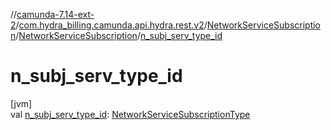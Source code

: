 //[camunda-7.14-ext-2](../../../../index.md)/[com.hydra_billing.camunda.api.hydra.rest.v2](../../index.md)/[NetworkServiceSubscription](../index.md)/[NetworkServiceSubscription](index.md)/[n_subj_serv_type_id](n_subj_serv_type_id.md)

# n_subj_serv_type_id

[jvm]\
val [n_subj_serv_type_id](n_subj_serv_type_id.md): [NetworkServiceSubscriptionType](../../../com.hydra_billing.camunda.api.hydra.common_types/-network-service-subscription-type/index.md)
